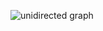 ![unidirected graph](https://user-images.githubusercontent.com/42132857/83167783-2d5f2880-a12e-11ea-8c7b-31eb27aa1e9e.PNG)
